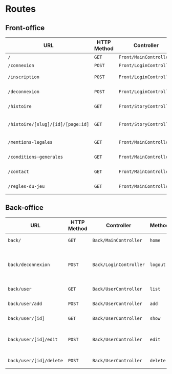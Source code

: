 # Routes

## Front-office

| URL                               | HTTP Method | Controller              | Method       | Title                | Content            | Comment |
| --------------------------------- | ----------- | ----------------------- | ------------ | -------------------- | ------------------ | ------- |
| `/`                               | `GET`       | `Front/MainController`  | `home`       | Accueil              | homepage           | -       |
| `/connexion`                      | `POST`      | `Front/LoginController` | `login`      | Connexion            | login page         | -       |
| `/inscription`                    | `POST`      | `Front/LoginController` | `sign-in`    | Inscription          | sign-in page       | -       |
| `/deconnexion`                    | `POST`      | `Front/LoginController` | `logout`     | -                    | logout page        | -       |
| `/histoire`                       | `GET`       | `Front/StoryController` | `list`       | Les histoires        | story list         | -       |
| `/histoire/[slug]/[id]/[page:id]` | `GET`       | `Front/StoryController` | `play`       | [Nom de l'histoire]  | story page game    | -       |
| `/mentions-legales`               | `GET`       | `Front/MainController`  | `legals`     | Mentions légales     | legals mentions    | -       |
| `/conditions-generales`           | `GET`       | `Front/MainController`  | `conditions` | Conditions générales | general conditions | -       |
| `/contact`                        | `GET`       | `Front/MainController`  | `contact`    | Nous contacter       | contact            | -       |
| `/regles-du-jeu`                  | `GET`       | `Front/MainController`  | `rules`      | Règles du jeu        | rules of the game  | -       |

## Back-office

| URL                     | HTTP Method | Controller             | Method   | Title                                        | Content       | Comment                                            |
| ----------------------- | ----------- | ---------------------- | -------- | -------------------------------------------- | ------------- | -------------------------------------------------- |
| `back/`                 | `GET`       | `Back/MainController`  | `home`   | Accueil                                      | story list    | -                                                  |
| `back/deconnexion`      | `POST`      | `Back/LoginController` | `logout` | -                                            | logout page   | A préciser sur le lien back/front si projet séparé |
| `back/user`             | `GET`       | `Back/UserController`  | `list`   | Liste des utilisateurs                       | user list     | -                                                  |
| `back/user/add`         | `POST`      | `Back/UserController`  | `add`    | Ajouter un utilisateur                       | add a user    | -                                                  |
| `back/user/[id]`        | `GET`       | `Back/UserController`  | `show`   | [nom de l'utilisateur]                       | user page     | -                                                  |
| `back/user/[id]/edit`   | `POST`      | `Back/UserController`  | `edit`   | Editer un utilisateur [nom de l'utilisateur] | edit a user   | -                                                  |
| `back/user/[id]/delete` | `POST`      | `Back/UserController`  | `delete` | -                                            | delete a user | -                                                  | - |

